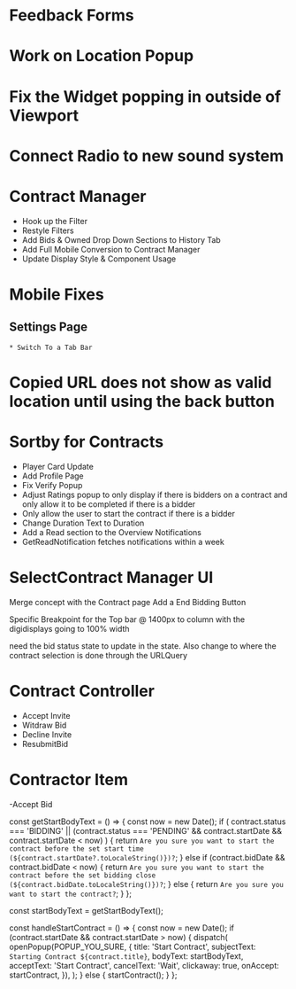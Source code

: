 # Feedback Forms

# Work on Location Popup

# Fix the Widget popping in outside of Viewport

# Connect Radio to new sound system

# Contract Manager

- Hook up the Filter
- Restyle Filters
- Add Bids & Owned Drop Down Sections to History Tab
- Add Full Mobile Conversion to Contract Manager
- Update Display Style & Component Usage

# Mobile Fixes

## Settings Page

    * Switch To a Tab Bar

# Copied URL does not show as valid location until using the back button

# Sortby for Contracts

- Player Card Update
- Add Profile Page
- Fix Verify Popup
- Adjust Ratings popup to only display if there is bidders on a contract and only allow it to be completed if there is a bidder
- Only allow the user to start the contract if there is a bidder
- Change Duration Text to Duration
- Add a Read section to the Overview Notifications
- GetReadNotification fetches notifications within a week

# SelectContract Manager UI
Merge concept with the Contract page
Add a End Bidding Button

Specific Breakpoint for the Top bar @ 1400px to column with the digidisplays going to 100% width

need the bid status state to update in the state.
Also change to where the contract selection is done through the URLQuery

# Contract Controller
- Accept Invite
- Witdraw Bid
- Decline Invite
- ResubmitBid

# Contractor Item
-Accept Bid



const getStartBodyText = () => {
    const now = new Date();
    if (
      contract.status === 'BIDDING' ||
      (contract.status === 'PENDING' && contract.startDate && contract.startDate < now)
    ) {
      return `Are you sure you want to start the contract before the set start time (${contract.startDate?.toLocaleString()})?`;
    } else if (contract.bidDate && contract.bidDate < now) {
      return `Are you sure you want to start the contract before the set bidding close (${contract.bidDate.toLocaleString()})?`;
    } else {
      return `Are you sure you want to start the contract?`;
    }
  };

  const startBodyText = getStartBodyText();

  const handleStartContract = () => {
    const now = new Date();
    if (contract.startDate && contract.startDate > now) {
      dispatch(
        openPopup(POPUP_YOU_SURE, {
          title: 'Start Contract',
          subjectText: `Starting Contract ${contract.title}`,
          bodyText: startBodyText,
          acceptText: 'Start Contract',
          cancelText: 'Wait',
          clickaway: true,
          onAccept: startContract,
        }),
      );
    } else {
      startContract();
    }
  };